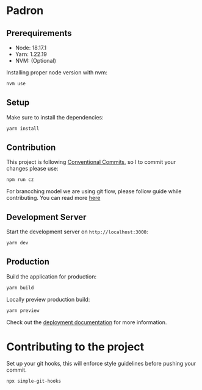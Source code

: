 # Padron 

## Prerequirements
- Node: 18.17.1
- Yarn: 1.22.19
- NVM: (Optional) 

Installing proper node version with nvm: 
```bash
nvm use
```

## Setup

Make sure to install the dependencies:
```bash
yarn install
```

## Contribution
This project is following [Conventional Commits](), so I to commit your changes please use: 

```bash
npm run cz
```

For brancching model we are using git flow, please follow guide while contributing. 
You can read more [here](https://danielkummer.github.io/git-flow-cheatsheet/)

## Development Server

Start the development server on `http://localhost:3000`:

```bash
yarn dev
```

## Production

Build the application for production:

```bash
yarn build
```

Locally preview production build:
```bash
yarn preview
```

Check out the [deployment documentation](https://nuxt.com/docs/getting-started/deployment) for more information.

# Contributing to the project
Set up your git hooks, this will enforce style guidelines before pushing your commit.
```bash
npx simple-git-hooks
```
